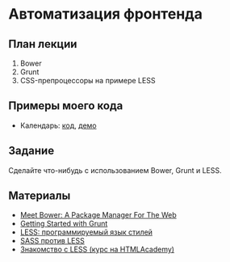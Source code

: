 Автоматизация фронтенда
======================

План лекции
-------

1. Bower
2. Grunt
3. CSS-препроцессоры на примере LESS


Примеры моего кода
--

- Календарь: [код](https://github.com/vpavlenko/hh-school-frontend/tree/master/impl), [демо](http://vpavlenko.github.io/hh-school-frontend/impl/)


Задание
------

Сделайте что-нибудь с использованием Bower, Grunt и LESS.


Материалы
---

- [Meet Bower: A Package Manager For The Web](http://code.tutsplus.com/tutorials/meet-bower-a-package-manager-for-the-web--net-27774)
- [Getting Started with Grunt](http://blog.teamtreehouse.com/getting-started-with-grunt)
- [LESS: программируемый язык стилей](http://habrahabr.ru/post/136525/)
- [SASS против LESS](http://habrahabr.ru/post/144309/)
- [Знакомство с LESS (курс на HTMLAcademy)](https://htmlacademy.ru/courses/85)
